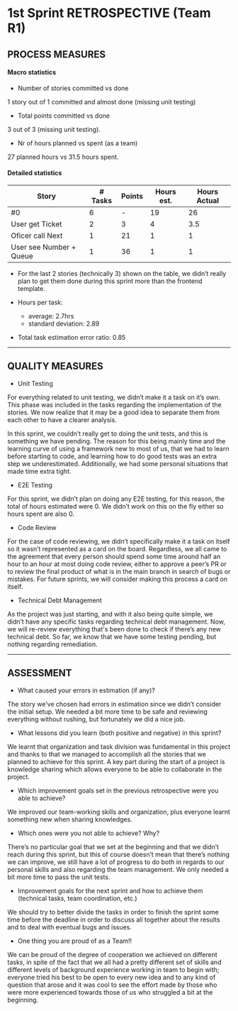 # 1st Sprint RETROSPECTIVE (Team R1)

## PROCESS MEASURES

#### Macro statistics

* Number of stories committed vs done

1 story out of 1 committed and almost done (missing unit testing)

* Total points committed vs done

3 out of 3 (missing unit testing).

* Nr of hours planned vs spent (as a team)

27 planned hours vs 31.5 hours spent.

#### Detailed statistics

| Story |  # Tasks |  Points | Hours est.  | Hours Actual  |
|----|---|---|---|---|
| #0 | 6 | - | 19 | 26 |
| User get Ticket  | 2 | 3 | 4 | 3.5 |
| Oficer call Next  | 1 | 21 | 1 | 1 |
| User see Number + Queue  | 1 | 36 | 1 | 1 |

* For the last 2 stories (technically 3) shown on the table, we didn’t really plan to get them done during this sprint more than the frontend template.

* Hours per task:
  * average: 2.7hrs
  * standard deviation: 2.89

* Total task estimation error ratio: 0.85

-----------------

## QUALITY MEASURES

* Unit Testing

For everything related to unit testing, we didn’t make it a task on it’s own. This phase was included in the tasks regarding the implementation of the stories. We now realize that it may be a good idea to separate them from each other to have a clearer analysis.

In this sprint, we couldn’t really get to doing the unit tests, and this is something we have pending. The reason for this being mainly time and the learning curve of using a framework new to most of us, that we had to learn before starting to code, and learning how to do good tests was an extra step we underestimated. Additionally, we had some personal situations that made time extra tight.

* E2E Testing

For this sprint, we didn’t plan on doing any E2E testing, for this reason, the total of hours estimated were 0. We didn’t work on this on the fly either so hours spent are also 0.

* Code Review

For the case of code reviewing, we didn’t specifically make it a task on itself so it wasn’t represented as a card on the board. Regardless, we all came to the agreement that every person should spend some time around half an hour to an hour at most doing code review, either to approve a peer’s PR or to review the final product of what is in the main branch in search of bugs or mistakes. For future sprints, we will consider making this process a card on itself.

* Technical Debt Management

As the project was just starting, and with it also being quite simple, we didn’t have any specific tasks regarding technical debt management. Now, we will re-review everything that's been done to check if there’s any new technical debt. So far, we know that we have some testing pending, but nothing regarding remediation.

-----------------

## ASSESSMENT

* What caused your errors in estimation (if any)?

The story we’ve chosen had errors in estimation since we didn’t consider the initial setup. We needed a bit more time to be safe and reviewing everything without rushing, but fortunately we did a nice job.

* What lessons did you learn (both positive and negative) in this sprint?

We learnt that organization and task division was fundamental in this project and thanks to that we managed to accomplish all the stories that we planned to achieve for this sprint. A key part during the start of a project is knowledge sharing which allows everyone to be able to collaborate in the project.

* Which improvement goals set in the previous retrospective were you able to achieve?

We improved our team-working skills and organization, plus everyone learnt something new when sharing knowledges.

* Which ones were you not able to achieve? Why?

There’s no particular goal that we set at the beginning and that we didn’t reach during this sprint, but this of course doesn’t mean that there’s nothing we can improve, we still have a lot of progress to do both in regards to our personal skills and also regarding the team management. We only needed a bit more time to pass the unit tests.

* Improvement goals for the next sprint and how to achieve them (technical tasks, team coordination, etc.)

We should try to better divide the tasks in order to finish the sprint some time before the deadline in order to discuss all together about the results and to deal with eventual bugs and issues.

* One thing you are proud of as a Team!!

We can be proud of the degree of cooperation we achieved on different tasks, in spite of the fact that we all had a pretty different set of skills and different levels of background experience working in team to begin with; everyone tried his best to be open to every new idea and to any kind of question that arose and it was cool to see the effort made by those who were more experienced towards those of us who struggled a bit at the beginning.

